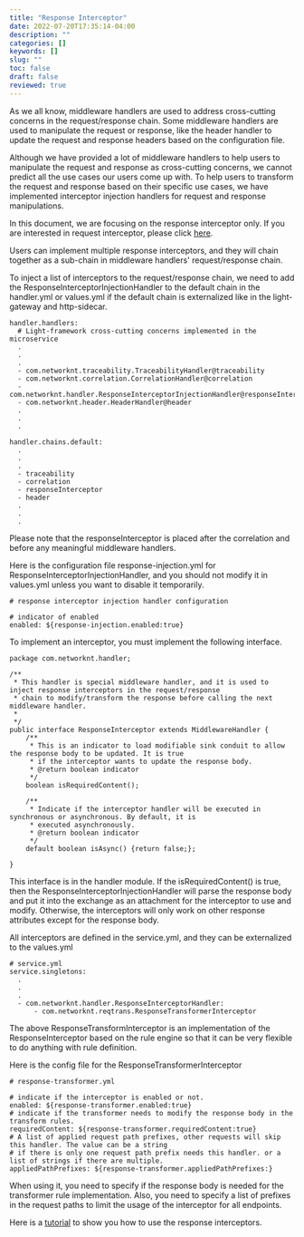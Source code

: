 ```yaml
---
title: "Response Interceptor"
date: 2022-07-20T17:35:14-04:00
description: ""
categories: []
keywords: []
slug: ""
toc: false
draft: false
reviewed: true
---
```


As we all know, middleware handlers are used to address cross-cutting concerns in the request/response chain. Some middleware handlers are used to manipulate the request or response, like the header handler to update the request and response headers based on the configuration file.

Although we have provided a lot of middleware handlers to help users to manipulate the request and response as cross-cutting concerns, we cannot predict all the use cases our users come up with. To help users to transform the request and response based on their specific use cases, we have implemented interceptor injection handlers for request and response manipulations. 

In this document, we are focusing on the response interceptor only. If you are interested in request interceptor, please click [here](/concern/request-interceptor/).

Users can implement multiple response interceptors, and they will chain together as a sub-chain in middleware handlers' request/response chain. 

To inject a list of interceptors to the request/response chain, we need to add the  ResponseInterceptorInjectionHandler to the default chain in the handler.yml or values.yml if the default chain is externalized like in the light-gateway and http-sidecar.

```
handler.handlers:
  # Light-framework cross-cutting concerns implemented in the microservice
  .
  .
  .
  - com.networknt.traceability.TraceabilityHandler@traceability
  - com.networknt.correlation.CorrelationHandler@correlation
  - com.networknt.handler.ResponseInterceptorInjectionHandler@responseInterceptor
  - com.networknt.header.HeaderHandler@header
  .
  .
  .

handler.chains.default:
  .
  .
  .
  - traceability
  - correlation
  - responseInterceptor
  - header
  .
  .
  .

```

Please note that the responseInterceptor is placed after the correlation and before any meaningful middleware handlers. 

Here is the configuration file response-injection.yml for ResponseInterceptorInjectionHandler, and you should not modify it in values.yml unless you want to disable it temporarily. 

```
# response interceptor injection handler configuration

# indicator of enabled
enabled: ${response-injection.enabled:true}

```

To implement an interceptor, you must implement the following interface. 

```
package com.networknt.handler;

/**
 * This handler is special middleware handler, and it is used to inject response interceptors in the request/response
 * chain to modify/transform the response before calling the next middleware handler.
 *
 */
public interface ResponseInterceptor extends MiddlewareHandler {
    /**
     * This is an indicator to load modifiable sink conduit to allow the response body to be updated. It is true
     * if the interceptor wants to update the response body.
     * @return boolean indicator
     */
    boolean isRequiredContent();

    /**
     * Indicate if the interceptor handler will be executed in synchronous or asynchronous. By default, it is
     * executed asynchronously.
     * @return boolean indicator
     */
    default boolean isAsync() {return false;};

}
```

This interface is in the handler module. If the isRequiredContent() is true, then the ResponseInterceptorInjectionHandler will parse the response body and put it into the exchange as an attachment for the interceptor to use and modify. Otherwise, the interceptors will only work on other response attributes except for the response body. 

All interceptors are defined in the service.yml, and they can be externalized to the values.yml

```
# service.yml
service.singletons:
  .
  .
  .
  - com.networknt.handler.ResponseInterceptorHandler:
      - com.networknt.reqtrans.ResponseTransformerInterceptor

```

The above ResponseTransformInterceptor is an implementation of the ResponseInterceptor based on the rule engine so that it can be very flexible to do anything with rule definition. 


Here is the config file for the ResponseTransformerInterceptor

```
# response-transformer.yml

# indicate if the interceptor is enabled or not.
enabled: ${response-transformer.enabled:true}
# indicate if the transformer needs to modify the response body in the transform rules.
requiredContent: ${response-transformer.requiredContent:true}
# A list of applied request path prefixes, other requests will skip this handler. The value can be a string
# if there is only one request path prefix needs this handler. or a list of strings if there are multiple.
appliedPathPrefixes: ${response-transformer.appliedPathPrefixes:}

```

When using it, you need to specify if the response body is needed for the transformer rule implementation. Also, you need to specify a list of prefixes in the request paths to limit the usage of the interceptor for all endpoints. 

Here is a [tutorial](/tutorial/gateway/request-response-transformation/) to show you how to use the response interceptors. 
